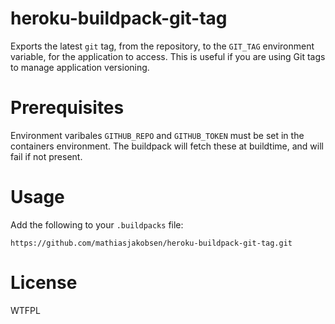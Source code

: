 # heroku-buildpack-git-tag

Exports the latest `git` tag, from the repository, to the `GIT_TAG` environment variable, for the application to access. This is useful if you are using Git tags to manage application versioning.


# Prerequisites 

Environment varibales `GITHUB_REPO` and `GITHUB_TOKEN` must be set in the containers environment. The buildpack will fetch these at buildtime, and will fail if not present. 

# Usage

Add the following to your `.buildpacks` file:

	https://github.com/mathiasjakobsen/heroku-buildpack-git-tag.git

# License

WTFPL
